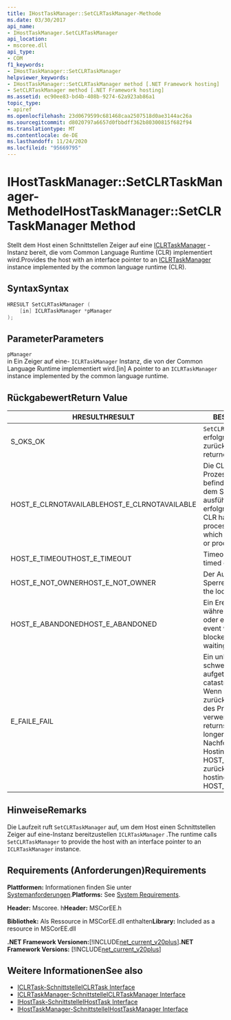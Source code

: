 ```yaml
---
title: IHostTaskManager::SetCLRTaskManager-Methode
ms.date: 03/30/2017
api_name:
- IHostTaskManager.SetCLRTaskManager
api_location:
- mscoree.dll
api_type:
- COM
f1_keywords:
- IHostTaskManager::SetCLRTaskManager
helpviewer_keywords:
- IHostTaskManager::SetCLRTaskManager method [.NET Framework hosting]
- SetCLRTaskManager method [.NET Framework hosting]
ms.assetid: ec90ee83-bd4b-408b-9274-62a923ab86a1
topic_type:
- apiref
ms.openlocfilehash: 23d0679599c681468caa2507518d0ae3144ac26a
ms.sourcegitcommit: d8020797a6657d0fbbdff362b80300815f682f94
ms.translationtype: MT
ms.contentlocale: de-DE
ms.lasthandoff: 11/24/2020
ms.locfileid: "95669795"
---
```

# <a name="ihosttaskmanagersetclrtaskmanager-method"></a><span data-ttu-id="90c3c-102">IHostTaskManager::SetCLRTaskManager-Methode</span><span class="sxs-lookup"><span data-stu-id="90c3c-102">IHostTaskManager::SetCLRTaskManager Method</span></span>

<span data-ttu-id="90c3c-103">Stellt dem Host einen Schnittstellen Zeiger auf eine [ICLRTaskManager](iclrtaskmanager-interface.md) -Instanz bereit, die vom Common Language Runtime (CLR) implementiert wird.</span><span class="sxs-lookup"><span data-stu-id="90c3c-103">Provides the host with an interface pointer to an [ICLRTaskManager](iclrtaskmanager-interface.md) instance implemented by the common language runtime (CLR).</span></span>  
  
## <a name="syntax"></a><span data-ttu-id="90c3c-104">Syntax</span><span class="sxs-lookup"><span data-stu-id="90c3c-104">Syntax</span></span>  
  
```cpp  
HRESULT SetCLRTaskManager (  
    [in] ICLRTaskManager *pManager  
);  
```  
  
## <a name="parameters"></a><span data-ttu-id="90c3c-105">Parameter</span><span class="sxs-lookup"><span data-stu-id="90c3c-105">Parameters</span></span>  

 `pManager`  
 <span data-ttu-id="90c3c-106">in Ein Zeiger auf eine- `ICLRTaskManager` Instanz, die von der Common Language Runtime implementiert wird.</span><span class="sxs-lookup"><span data-stu-id="90c3c-106">[in] A pointer to an `ICLRTaskManager` instance implemented by the common language runtime.</span></span>  
  
## <a name="return-value"></a><span data-ttu-id="90c3c-107">Rückgabewert</span><span class="sxs-lookup"><span data-stu-id="90c3c-107">Return Value</span></span>  
  
|<span data-ttu-id="90c3c-108">HRESULT</span><span class="sxs-lookup"><span data-stu-id="90c3c-108">HRESULT</span></span>|<span data-ttu-id="90c3c-109">BESCHREIBUNG</span><span class="sxs-lookup"><span data-stu-id="90c3c-109">Description</span></span>|  
|-------------|-----------------|  
|<span data-ttu-id="90c3c-110">S_OK</span><span class="sxs-lookup"><span data-stu-id="90c3c-110">S_OK</span></span>|<span data-ttu-id="90c3c-111">`SetCLRTaskManager` wurde erfolgreich zurückgegeben.</span><span class="sxs-lookup"><span data-stu-id="90c3c-111">`SetCLRTaskManager` returned successfully.</span></span>|  
|<span data-ttu-id="90c3c-112">HOST_E_CLRNOTAVAILABLE</span><span class="sxs-lookup"><span data-stu-id="90c3c-112">HOST_E_CLRNOTAVAILABLE</span></span>|<span data-ttu-id="90c3c-113">Die CLR wurde nicht in einen Prozess geladen, oder die CLR befindet sich in einem Zustand, in dem Sie verwalteten Code nicht ausführen oder den-Befehl nicht erfolgreich verarbeiten kann.</span><span class="sxs-lookup"><span data-stu-id="90c3c-113">The CLR has not been loaded into a process, or the CLR is in a state in which it cannot run managed code or process the call successfully.</span></span>|  
|<span data-ttu-id="90c3c-114">HOST_E_TIMEOUT</span><span class="sxs-lookup"><span data-stu-id="90c3c-114">HOST_E_TIMEOUT</span></span>|<span data-ttu-id="90c3c-115">Timeout des Aufrufes.</span><span class="sxs-lookup"><span data-stu-id="90c3c-115">The call timed out.</span></span>|  
|<span data-ttu-id="90c3c-116">HOST_E_NOT_OWNER</span><span class="sxs-lookup"><span data-stu-id="90c3c-116">HOST_E_NOT_OWNER</span></span>|<span data-ttu-id="90c3c-117">Der Aufrufer ist nicht Besitzer der Sperre.</span><span class="sxs-lookup"><span data-stu-id="90c3c-117">The caller does not own the lock.</span></span>|  
|<span data-ttu-id="90c3c-118">HOST_E_ABANDONED</span><span class="sxs-lookup"><span data-stu-id="90c3c-118">HOST_E_ABANDONED</span></span>|<span data-ttu-id="90c3c-119">Ein Ereignis wurde abgebrochen, während ein blockierter Thread oder eine Fiber darauf wartete.</span><span class="sxs-lookup"><span data-stu-id="90c3c-119">An event was canceled while a blocked thread or fiber was waiting on it.</span></span>|  
|<span data-ttu-id="90c3c-120">E_FAIL</span><span class="sxs-lookup"><span data-stu-id="90c3c-120">E_FAIL</span></span>|<span data-ttu-id="90c3c-121">Ein unbekannter schwerwiegender Fehler ist aufgetreten.</span><span class="sxs-lookup"><span data-stu-id="90c3c-121">An unknown catastrophic failure occurred.</span></span> <span data-ttu-id="90c3c-122">Wenn eine Methode E_FAIL zurückgibt, ist die CLR innerhalb des Prozesses nicht mehr verwendbar.</span><span class="sxs-lookup"><span data-stu-id="90c3c-122">When a method returns E_FAIL, the CLR is no longer usable within the process.</span></span> <span data-ttu-id="90c3c-123">Nachfolgende Aufrufe von Hostingmethoden geben HOST_E_CLRNOTAVAILABLE zurück.</span><span class="sxs-lookup"><span data-stu-id="90c3c-123">Subsequent calls to hosting methods return HOST_E_CLRNOTAVAILABLE.</span></span>|  
  
## <a name="remarks"></a><span data-ttu-id="90c3c-124">Hinweise</span><span class="sxs-lookup"><span data-stu-id="90c3c-124">Remarks</span></span>  

 <span data-ttu-id="90c3c-125">Die Laufzeit ruft `SetCLRTaskManager` auf, um dem Host einen Schnittstellen Zeiger auf eine-Instanz bereitzustellen `ICLRTaskManager` .</span><span class="sxs-lookup"><span data-stu-id="90c3c-125">The runtime calls `SetCLRTaskManager` to provide the host with an interface pointer to an `ICLRTaskManager` instance.</span></span>  
  
## <a name="requirements"></a><span data-ttu-id="90c3c-126">Requirements (Anforderungen)</span><span class="sxs-lookup"><span data-stu-id="90c3c-126">Requirements</span></span>  

 <span data-ttu-id="90c3c-127">**Plattformen:** Informationen finden Sie unter [Systemanforderungen](../../get-started/system-requirements.md).</span><span class="sxs-lookup"><span data-stu-id="90c3c-127">**Platforms:** See [System Requirements](../../get-started/system-requirements.md).</span></span>  
  
 <span data-ttu-id="90c3c-128">**Header:** Mscoree. h</span><span class="sxs-lookup"><span data-stu-id="90c3c-128">**Header:** MSCorEE.h</span></span>  
  
 <span data-ttu-id="90c3c-129">**Bibliothek:** Als Ressource in MSCorEE.dll enthalten</span><span class="sxs-lookup"><span data-stu-id="90c3c-129">**Library:** Included as a resource in MSCorEE.dll</span></span>  
  
 <span data-ttu-id="90c3c-130">**.NET Framework Versionen:**[!INCLUDE[net_current_v20plus](../../../../includes/net-current-v20plus-md.md)]</span><span class="sxs-lookup"><span data-stu-id="90c3c-130">**.NET Framework Versions:** [!INCLUDE[net_current_v20plus](../../../../includes/net-current-v20plus-md.md)]</span></span>  
  
## <a name="see-also"></a><span data-ttu-id="90c3c-131">Weitere Informationen</span><span class="sxs-lookup"><span data-stu-id="90c3c-131">See also</span></span>

- [<span data-ttu-id="90c3c-132">ICLRTask-Schnittstelle</span><span class="sxs-lookup"><span data-stu-id="90c3c-132">ICLRTask Interface</span></span>](iclrtask-interface.md)
- [<span data-ttu-id="90c3c-133">ICLRTaskManager-Schnittstelle</span><span class="sxs-lookup"><span data-stu-id="90c3c-133">ICLRTaskManager Interface</span></span>](iclrtaskmanager-interface.md)
- [<span data-ttu-id="90c3c-134">IHostTask-Schnittstelle</span><span class="sxs-lookup"><span data-stu-id="90c3c-134">IHostTask Interface</span></span>](ihosttask-interface.md)
- [<span data-ttu-id="90c3c-135">IHostTaskManager-Schnittstelle</span><span class="sxs-lookup"><span data-stu-id="90c3c-135">IHostTaskManager Interface</span></span>](ihosttaskmanager-interface.md)
